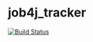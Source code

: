 # job4j_tracker

[![Build Status](https://app.travis-ci.com/HmViper/job4j_tracker.svg?branch=master)](https://app.travis-ci.com/HmViper/job4j_tracker)